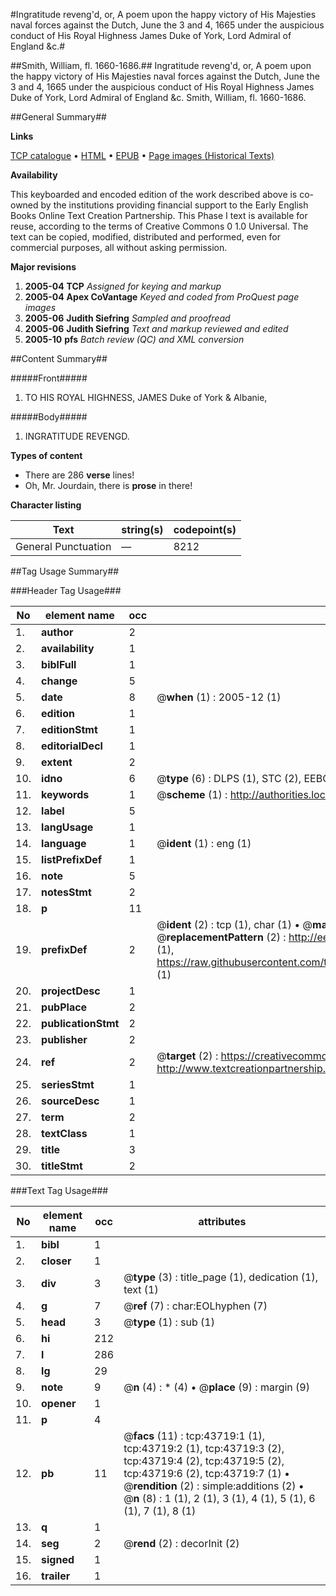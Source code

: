 #Ingratitude reveng'd, or, A poem upon the happy victory of His Majesties naval forces against the Dutch, June the 3 and 4, 1665 under the auspicious conduct of His Royal Highness James Duke of York, Lord Admiral of England &c.#

##Smith, William, fl. 1660-1686.##
Ingratitude reveng'd, or, A poem upon the happy victory of His Majesties naval forces against the Dutch, June the 3 and 4, 1665 under the auspicious conduct of His Royal Highness James Duke of York, Lord Admiral of England &c.
Smith, William, fl. 1660-1686.

##General Summary##

**Links**

[TCP catalogue](http://www.ota.ox.ac.uk/tcp/)  • 
[HTML](http://tei.it.ox.ac.uk/tcp/Texts-HTML/free/A60/A60595.html)  • 
[EPUB](http://tei.it.ox.ac.uk/tcp/Texts-EPUB/free/A60/A60595.epub) • 
[Page images (Historical Texts)](https://data.historicaltexts.jisc.ac.uk/view?pubId=eebo-09581612e&pageId=eebo-09581612e-43719-1)

**Availability**

This keyboarded and encoded edition of the
	       work described above is co-owned by the institutions
	       providing financial support to the Early English Books
	       Online Text Creation Partnership. This Phase I text is
	       available for reuse, according to the terms of Creative
	       Commons 0 1.0 Universal. The text can be copied,
	       modified, distributed and performed, even for
	       commercial purposes, all without asking permission.

**Major revisions**

1. __2005-04__ __TCP__ *Assigned for keying and markup*
1. __2005-04__ __Apex CoVantage__ *Keyed and coded from ProQuest page images*
1. __2005-06__ __Judith Siefring__ *Sampled and proofread*
1. __2005-06__ __Judith Siefring__ *Text and markup reviewed and edited*
1. __2005-10__ __pfs__ *Batch review (QC) and XML conversion*

##Content Summary##

#####Front#####

1. TO HIS ROYAL HIGHNESS, JAMES Duke of York & Albanie,

#####Body#####

1. INGRATITUDE REVENGD.

**Types of content**

  * There are 286 **verse** lines!
  * Oh, Mr. Jourdain, there is **prose** in there!

**Character listing**


|Text|string(s)|codepoint(s)|
|---|---|---|
|General Punctuation|—|8212|

##Tag Usage Summary##

###Header Tag Usage###

|No|element name|occ|attributes|
|---|---|---|---|
|1.|__author__|2||
|2.|__availability__|1||
|3.|__biblFull__|1||
|4.|__change__|5||
|5.|__date__|8| @__when__ (1) : 2005-12 (1)|
|6.|__edition__|1||
|7.|__editionStmt__|1||
|8.|__editorialDecl__|1||
|9.|__extent__|2||
|10.|__idno__|6| @__type__ (6) : DLPS (1), STC (2), EEBO-CITATION (1), OCLC (1), VID (1)|
|11.|__keywords__|1| @__scheme__ (1) : http://authorities.loc.gov/ (1)|
|12.|__label__|5||
|13.|__langUsage__|1||
|14.|__language__|1| @__ident__ (1) : eng (1)|
|15.|__listPrefixDef__|1||
|16.|__note__|5||
|17.|__notesStmt__|2||
|18.|__p__|11||
|19.|__prefixDef__|2| @__ident__ (2) : tcp (1), char (1)  •  @__matchPattern__ (2) : ([0-9\-]+):([0-9IVX]+) (1), (.+) (1)  •  @__replacementPattern__ (2) : http://eebo.chadwyck.com/downloadtiff?vid=$1&page=$2 (1), https://raw.githubusercontent.com/textcreationpartnership/Texts/master/tcpchars.xml#$1 (1)|
|20.|__projectDesc__|1||
|21.|__pubPlace__|2||
|22.|__publicationStmt__|2||
|23.|__publisher__|2||
|24.|__ref__|2| @__target__ (2) : https://creativecommons.org/publicdomain/zero/1.0/ (1), http://www.textcreationpartnership.org/docs/. (1)|
|25.|__seriesStmt__|1||
|26.|__sourceDesc__|1||
|27.|__term__|2||
|28.|__textClass__|1||
|29.|__title__|3||
|30.|__titleStmt__|2||


###Text Tag Usage###

|No|element name|occ|attributes|
|---|---|---|---|
|1.|__bibl__|1||
|2.|__closer__|1||
|3.|__div__|3| @__type__ (3) : title_page (1), dedication (1), text (1)|
|4.|__g__|7| @__ref__ (7) : char:EOLhyphen (7)|
|5.|__head__|3| @__type__ (1) : sub (1)|
|6.|__hi__|212||
|7.|__l__|286||
|8.|__lg__|29||
|9.|__note__|9| @__n__ (4) : * (4)  •  @__place__ (9) : margin (9)|
|10.|__opener__|1||
|11.|__p__|4||
|12.|__pb__|11| @__facs__ (11) : tcp:43719:1 (1), tcp:43719:2 (1), tcp:43719:3 (2), tcp:43719:4 (2), tcp:43719:5 (2), tcp:43719:6 (2), tcp:43719:7 (1)  •  @__rendition__ (2) : simple:additions (2)  •  @__n__ (8) : 1 (1), 2 (1), 3 (1), 4 (1), 5 (1), 6 (1), 7 (1), 8 (1)|
|13.|__q__|1||
|14.|__seg__|2| @__rend__ (2) : decorInit (2)|
|15.|__signed__|1||
|16.|__trailer__|1||
